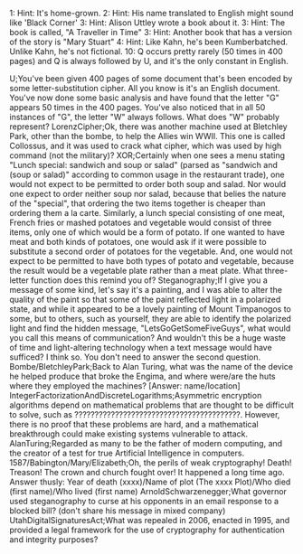 1: Hint: It's home-grown.
2: Hint: His name translated to English might sound like 'Black Corner'
3: Hint: Alison Uttley wrote a book about it.
3: Hint: The book is called, "A Traveller in Time"
3: Hint: Another book that has a version of the story is "Mary Stuart"
4: Hint: Like Kahn, he's been Kumberbatched. Unlike Kahn, he's not fictional.
10: Q occurs pretty rarely (50 times in 400 pages) and Q is always followed by U, and it's the only constant in English.

U;You've been given 400 pages of some document that's been encoded by some letter-substitution cipher. All you know is it's an English document. You've now done some basic analysis and have found that the letter "G" appears 50 times in the 400 pages. You've also noticed that in all 50 instances of "G", the letter "W" always follows. What does "W" probably represent?
LorenzCipher;Ok, there was another machine used at Bletchley Park, other than the bombe, to help the Allies win WWII. This one is called Collossus, and it was used to crack what cipher, which was used by high command (not the military)?
XOR;Certainly when one sees a menu stating "Lunch special: sandwich and soup or salad" (parsed as "sandwich and (soup or salad)" according to common usage in the restaurant trade), one would not expect to be permitted to order both soup and salad. Nor would one expect to order neither soup nor salad, because that belies the nature of the "special", that ordering the two items together is cheaper than ordering them a la carte. Similarly, a lunch special consisting of one meat, French fries or mashed potatoes and vegetable would consist of three items, only one of which would be a form of potato. If one wanted to have meat and both kinds of potatoes, one would ask if it were possible to substitute a second order of potatoes for the vegetable. And, one would not expect to be permitted to have both types of potato and vegetable, because the result would be a vegetable plate rather than a meat plate. What three-letter function does this remind you of? 
Steganography;If I give you a message of some kind, let's say it's a painting, and I was able to alter the quality of the paint so that some of the paint reflected light in a polarized state, and while it appeared to be a lovely painting of Mount Timpanogos to some, but to others, such as yourself, they are able to identify the polarized light and find the hidden message, "LetsGoGetSomeFiveGuys", what would you call this means of communication? And wouldn't this be a huge waste of time and light-altering technology when a text message would have sufficed? I think so. You don't need to answer the second question.
Bombe/BletchleyPark;Back to Alan Turing, what was the name of the device he helped produce that broke the Engima, and where were/are the huts where they employed the machines? [Answer: name/location]
IntegerFactorizationAndDiscreteLogarithms;Asymmetric encryption algorithms depend on mathematical problems that are thought to be difficult to solve, such as ?????????????????????????????????????????. However, there is no proof that these problems are hard, and a mathematical breakthrough could make existing systems vulnerable to attack.
AlanTuring;Regarded as many to be the father of modern computing, and the creator of a test for true Artificial Intelligence in computers.
1587/Babington/Mary/Elizabeth;Oh, the perils of weak cryptography! Death! Treason! The crown and church fought over! It happened a long time ago. Answer thusly: Year of death (xxxx)/Name of plot (The xxxx Plot)/Who died (first name)/Who lived (first name)
ArnoldSchwarzenegger;What governor used steganography to curse at his opponents in an email response to a blocked bill? (don't share his message in mixed company)
UtahDigitalSignaturesAct;What was repealed in 2006, enacted in 1995, and provided a legal framework for the use of cryptography for authentication and integrity purposes?
